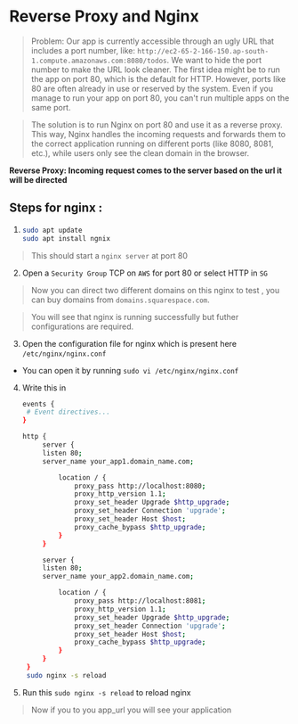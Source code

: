 # Reverse Proxy and Nginx

>Problem: Our app is currently accessible through an ugly URL that includes a port number, like: `http://ec2-65-2-166-150.ap-south-1.compute.amazonaws.com:8080/todos`. We want to hide the port number to make the URL look cleaner. The first idea might be to run the app on port 80, which is the default for HTTP. However, ports like 80 are often already in use or reserved by the system. Even if you manage to run your app on port 80, you can't run multiple apps on the same port. 

> The solution is to run Nginx on port 80 and use it as a reverse proxy. This way, Nginx handles the incoming requests and forwards them to the correct application running on different ports (like 8080, 8081, etc.), while users only see the clean domain in the browser.

**Reverse Proxy: Incoming request comes to the server based on the url it will be directed**

## Steps for nginx :

1. ```bash
   sudo apt update
   sudo apt install ngnix
   ```

> This should start a `nginx server` at port 80

2. Open a `Security Group` TCP on `AWS` for port 80 or select HTTP in `SG`

> Now you can direct two different domains on this nginx to test , you can buy domains from `domains.squarespace.com`.

> You will see that nginx is running successfully but futher configurations are required.

3. Open the configuration file for nginx which is present here `/etc/nginx/nginx.conf`

- You can open it by running `sudo vi /etc/nginx/nginx.conf`

4. Write this in
   ```bash
   events {
    # Event directives...
   }
   
   http {
        server {
        listen 80;
        server_name your_app1.domain_name.com;

            location / {
                proxy_pass http://localhost:8080;
                proxy_http_version 1.1;
                proxy_set_header Upgrade $http_upgrade;
                proxy_set_header Connection 'upgrade';
                proxy_set_header Host $host;
                proxy_cache_bypass $http_upgrade;
            }
        }

        server {
        listen 80;
        server_name your_app2.domain_name.com;

            location / {
                proxy_pass http://localhost:8081;
                proxy_http_version 1.1;
                proxy_set_header Upgrade $http_upgrade;
                proxy_set_header Connection 'upgrade';
                proxy_set_header Host $host;
                proxy_cache_bypass $http_upgrade;
            }
        }       
    }    
    sudo nginx -s reload
    ```

5. Run this `sudo nginx -s reload` to reload nginx
>Now if you to you app_url you will see your application 